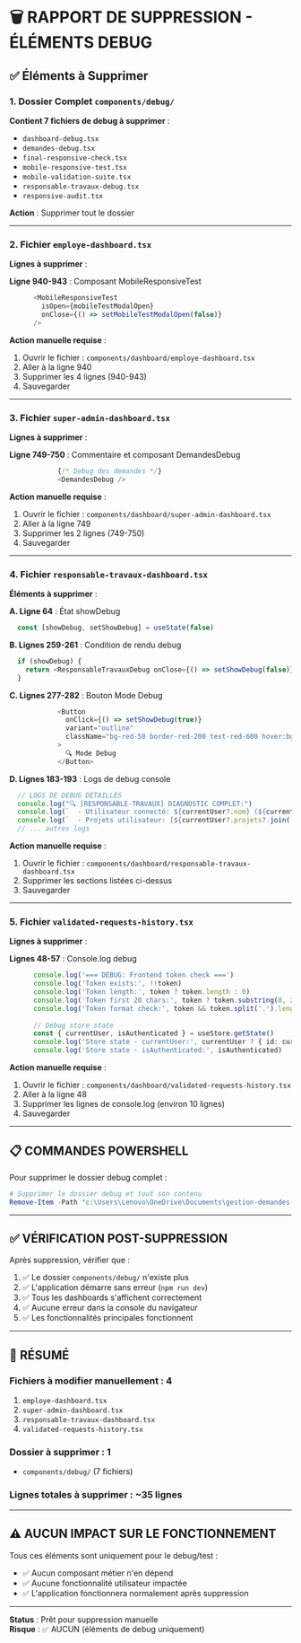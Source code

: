 # 🗑️ RAPPORT DE SUPPRESSION - ÉLÉMENTS DEBUG

## ✅ Éléments à Supprimer

### 1. Dossier Complet `components/debug/`

**Contient 7 fichiers de debug à supprimer** :
- `dashboard-debug.tsx`
- `demandes-debug.tsx`
- `final-responsive-check.tsx`
- `mobile-responsive-test.tsx`
- `mobile-validation-suite.tsx`
- `responsable-travaux-debug.tsx`
- `responsive-audit.tsx`

**Action** : Supprimer tout le dossier

---

### 2. Fichier `employe-dashboard.tsx`

**Lignes à supprimer** :

**Ligne 940-943** : Composant MobileResponsiveTest
```typescript
      <MobileResponsiveTest
        isOpen={mobileTestModalOpen}
        onClose={() => setMobileTestModalOpen(false)}
      />
```

**Action manuelle requise** :
1. Ouvrir le fichier : `components/dashboard/employe-dashboard.tsx`
2. Aller à la ligne 940
3. Supprimer les 4 lignes (940-943)
4. Sauvegarder

---

### 3. Fichier `super-admin-dashboard.tsx`

**Lignes à supprimer** :

**Ligne 749-750** : Commentaire et composant DemandesDebug
```typescript
            {/* Debug des demandes */}
            <DemandesDebug />
```

**Action manuelle requise** :
1. Ouvrir le fichier : `components/dashboard/super-admin-dashboard.tsx`
2. Aller à la ligne 749
3. Supprimer les 2 lignes (749-750)
4. Sauvegarder

---

### 4. Fichier `responsable-travaux-dashboard.tsx`

**Éléments à supprimer** :

**A. Ligne 64** : État showDebug
```typescript
  const [showDebug, setShowDebug] = useState(false)
```

**B. Lignes 259-261** : Condition de rendu debug
```typescript
  if (showDebug) {
    return <ResponsableTravauxDebug onClose={() => setShowDebug(false)} />
  }
```

**C. Lignes 277-282** : Bouton Mode Debug
```typescript
            <Button 
              onClick={() => setShowDebug(true)}
              variant="outline"
              className="bg-red-50 border-red-200 text-red-600 hover:bg-red-100"
            >
              🔍 Mode Debug
            </Button>
```

**D. Lignes 183-193** : Logs de debug console
```typescript
  // LOGS DE DEBUG DÉTAILLÉS
  console.log("🔍 [RESPONSABLE-TRAVAUX] DIAGNOSTIC COMPLET:")
  console.log(`  - Utilisateur connecté: ${currentUser?.nom} (${currentUser?.role})`)
  console.log(`  - Projets utilisateur: [${currentUser?.projets?.join(', ') || 'aucun'}]`)
  // ... autres logs
```

**Action manuelle requise** :
1. Ouvrir le fichier : `components/dashboard/responsable-travaux-dashboard.tsx`
2. Supprimer les sections listées ci-dessus
3. Sauvegarder

---

### 5. Fichier `validated-requests-history.tsx`

**Lignes à supprimer** :

**Lignes 48-57** : Console.log debug
```typescript
      console.log('=== DEBUG: Frontend token check ===')
      console.log('Token exists:', !!token)
      console.log('Token length:', token ? token.length : 0)
      console.log('Token first 20 chars:', token ? token.substring(0, 20) : 'null')
      console.log('Token format check:', token && token.split('.').length === 3 ? 'Valid JWT format' : 'Invalid JWT format')
      
      // Debug store state
      const { currentUser, isAuthenticated } = useStore.getState()
      console.log('Store state - currentUser:', currentUser ? { id: currentUser.id, role: currentUser.role } : 'null')
      console.log('Store state - isAuthenticated:', isAuthenticated)
```

**Action manuelle requise** :
1. Ouvrir le fichier : `components/dashboard/validated-requests-history.tsx`
2. Aller à la ligne 48
3. Supprimer les lignes de console.log (environ 10 lignes)
4. Sauvegarder

---

## 📋 COMMANDES POWERSHELL

Pour supprimer le dossier debug complet :

```powershell
# Supprimer le dossier debug et tout son contenu
Remove-Item -Path "c:\Users\Lenovo\OneDrive\Documents\gestion-demandes-materiel (7)\components\debug" -Recurse -Force
```

---

## ✅ VÉRIFICATION POST-SUPPRESSION

Après suppression, vérifier que :

1. ✅ Le dossier `components/debug/` n'existe plus
2. ✅ L'application démarre sans erreur (`npm run dev`)
3. ✅ Tous les dashboards s'affichent correctement
4. ✅ Aucune erreur dans la console du navigateur
5. ✅ Les fonctionnalités principales fonctionnent

---

## 🎯 RÉSUMÉ

### Fichiers à modifier manuellement : 4
1. `employe-dashboard.tsx`
2. `super-admin-dashboard.tsx`
3. `responsable-travaux-dashboard.tsx`
4. `validated-requests-history.tsx`

### Dossier à supprimer : 1
- `components/debug/` (7 fichiers)

### Lignes totales à supprimer : ~35 lignes

---

## ⚠️ AUCUN IMPACT SUR LE FONCTIONNEMENT

Tous ces éléments sont uniquement pour le debug/test :
- ✅ Aucun composant métier n'en dépend
- ✅ Aucune fonctionnalité utilisateur impactée
- ✅ L'application fonctionnera normalement après suppression

---

**Status** : Prêt pour suppression manuelle  
**Risque** : ✅ AUCUN (éléments de debug uniquement)
